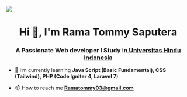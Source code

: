 <div align"center"> <img src="https://pixeljoint.com/files/icons/full/moonflighthousefolio.gif"> </div>
<h1 align="center">Hi 👋, I'm Rama Tommy Saputera</h1>
<h3 align="center">A Passionate Web developer I Study in<a href="https://site.unhi.ac.id/id"> Universitas Hindu Indonesia</a></h3>

- 🌱 I’m currently learning **Java Script (Basic Fundamental), CSS (Tailwind), PHP (Code Igniter 4, Laravel 7)**

- 📫 How to reach me **Ramatommy03@gmail.com**
